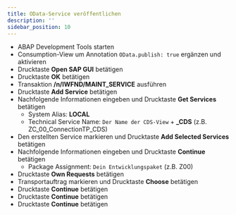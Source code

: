 ```yaml
---
title: OData-Service veröffentlichen
description: ''
sidebar_position: 10
---
```


- ABAP Development Tools starten
- Consumption-View um Annotation `OData.publish: true` ergänzen und aktivieren
- Drucktaste **Open SAP GUI** betätigen
- Drucktaste **OK** betätigen
- Transaktion **/n/IWFND/MAINT_SERVICE** ausführen
- Drucktaste **Add Service** betätigen
- Nachfolgende Informationen eingeben und Drucktaste **Get Services** betätigen
    - System Alias: **LOCAL**
    - Technical Service Name: `Der Name der CDS-View` + **_CDS** (z.B. ZC_00_ConnectionTP_CDS)
- Den erstellten Service markieren und Drucktaste **Add Selected Services** betätigen
- Nachfolgende Informationen eingeben und Drucktaste **Continue** betätigen
    - Package Assignment: `Dein Entwicklungspaket` (z.B. Z00)
- Drucktaste **Own Requests** betätigen
- Transportauftrag markieren und Drucktaste **Choose** betätigen
- Drucktaste **Continue** betätigen
- Drucktaste **Continue** betätigen
- Drucktaste **Continue** betätigen